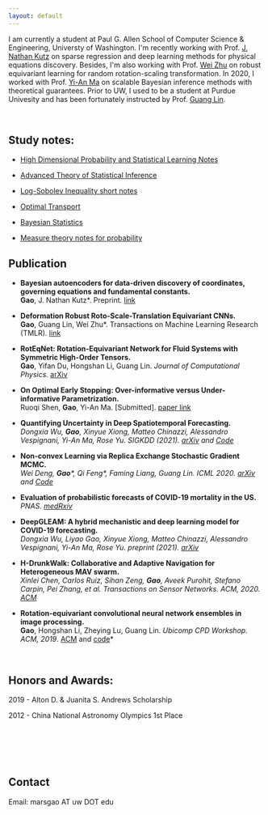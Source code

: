 ```yaml
---
layout: default
---
```


I am currently a student at Paul G. Allen School of Computer Science & Engineering, Universty of Washington. I'm recently working with Prof. [J. Nathan Kutz](https://amath.washington.edu/people/j-nathan-kutz) on sparse regression and deep learning methods for physical equations discovery. Besides, I'm also working with Prof. [Wei Zhu](https://people.math.umass.edu/~zhu/) on robust equivariant learning for random rotation-scaling transformation. In 2020, I worked with Prof. [Yi-An Ma](https://sites.google.com/view/yianma/home) on scalable Bayesian inference methods with theoretical guarantees. Prior to UW, I used to be a student at Purdue Univesity and has been fortunately instructed by Prof. [Guang Lin](https://www.math.purdue.edu/~lin491/). 

<!--**Research Interests:** Learning theory, Bayesian deep learning, Generalization Issues for Deep Neural Networks.-->


<!--**Skills and Programming Languages:** Expert: Python, C/C++, Java, Android, R, MATLAB, PyTorch, Tensorflow, Linux, C#, Scikit-learn, LaTex, LyX, Markdown, Numpy, Scipy, IOS, Swift, HTML, J2EE, JavaScript, TypeScript, NodeJS.-->

<br />

## Study notes:

- [High Dimensional Probability and Statistical Learning Notes](https://homes.cs.washington.edu/~marsgao/files/Mathematics_of_Data_Science.pdf)

- [Advanced Theory of Statistical Inference](https://homes.cs.washington.edu/~marsgao/files/Chapter1.pdf)

- [Log-Sobolev Inequality short notes](https://gaoliyao.github.io/FinalReview/Log_Sobolev_Inequality_draft.pdf)

- [Optimal Transport](https://gaoliyao.github.io/FinalReview/Notes_on_Optimal_Transport.pdf)

- [Bayesian Statistics](https://gaoliyao.github.io/FinalReview/Bayesian_Statistics.pdf)

- [Measure theory notes for probability](https://homes.cs.washington.edu/~marsgao/files/measure.pdf)



## Publication

<!--### &nbsp;&nbsp;Ongoing Research Projects:

- **Bayesian Uncertainty Quantification in Model Discovery with Deep Sparse Identification of Nonlinear Dynamics.** <br />
*with Professor Nathan Kutz, University of Washington* <br />
In this work, we construct Bayesian posterior via Stochastic Gradient Langevin Dynamics to perform model discovery with quantification of uncertainty. We apply auto-encoder with constraints for discovery of governing equation, and select Gaussian-Laplace prior to promote sparsity. We are doing further experiments for video (optical flow) data. -->


<!--### &nbsp;&nbsp;Publications:-->

- **Bayesian autoencoders for data-driven discovery of coordinates, governing equations and fundamental constants.** <br /> 
**Gao**, J. Nathan Kutz*. Preprint. [link](https://arxiv.org/pdf/2211.10575.pdf) 

- **Deformation Robust Roto-Scale-Translation Equivariant CNNs.** <br /> 
**Gao**, Guang Lin, Wei Zhu*. Transactions on Machine Learning Research (TMLR). [link](https://openreview.net/pdf?id=yVkpxs77cD) 

- **RotEqNet: Rotation-Equivariant Network for Fluid Systems with Symmetric High-Order Tensors.** <br />
**Gao**, Yifan Du, Hongshan Li, Guang Lin. *Journal of Computational Physics.* [arXiv](https://www.sciencedirect.com/science/article/pii/S0021999122002674)<br />

- **On Optimal Early Stopping: Over-informative versus Under-informative Parametrization.** <br /> 
Ruoqi Shen, **Gao**, Yi-An Ma. [Submitted]. [paper link](https://arxiv.org/pdf/2202.09885.pdf) 

- **Quantifying Uncertainty in Deep Spatiotemporal Forecasting.** <br />
*Dongxia Wu, **Gao**, Xinyue Xiong, Matteo Chinazzi, Alessandro Vespignani, Yi-An Ma, Rose Yu. SIGKDD (2021). [arXiv](https://arxiv.org/pdf/2105.11982.pdf) and [Code](https://github.com/DongxiaW/Quantifying_Uncertainty_in_Deep_Spatiotemporal_Forecasting)* <br />

- **Non-convex Learning via Replica Exchange Stochastic Gradient MCMC.** <br />
*Wei Deng, **Gao**\*, Qi Feng\*, Faming Liang, Guang Lin. *ICML 2020.* [arXiv](https://arxiv.org/pdf/2008.05367.pdf) and [Code](https://github.com/gaoliyao/Replica_Exchange_Stochastic_Gradient_MCMC)*<br />

- **Evaluation of probabilistic forecasts of COVID-19 mortality in the US.** <br />
*PNAS. [medRxiv](https://www.medrxiv.org/content/10.1101/2021.02.03.21250974v1.full.pdf)*<br />

- **DeepGLEAM: A hybrid mechanistic and deep learning model for COVID-19 forecasting.**  <br />
*Dongxia Wu, Liyao Gao, Xinyue Xiong, Matteo Chinazzi, Alessandro Vespignani, Yi-An Ma, Rose Yu. preprint (2021). [arXiv](https://arxiv.org/abs/2102.06684)* <br />

- **H-DrunkWalk: Collaborative and Adaptive Navigation for Heterogeneous MAV swarm.** <br />
*Xinlei Chen, Carlos Ruiz, Sihan Zeng, **Gao**, Aveek Purohit, Stefano Carpin, Pei Zhang, et al. *Transactions on Sensor Networks. ACM, 2020.* [ACM](https://dl.acm.org/doi/abs/10.1145/3382094)*<br />

- **Rotation-equivariant convolutional neural network ensembles in image processing.** <br />
**Gao**, Hongshan Li, Zheying Lu, Guang Lin. *Ubicomp CPD Workshop. ACM, 2019*. [ACM](https://dl.acm.org/ft_gateway.cfm?id=3349330&ftid=2082607&dwn=1&CFID=174579832&CFTOKEN=2056b8b608a255d0-6FDD2312-FB2D-99B6-12E58D3451BCA0FA) and [code](https://github.com/LouiseHash/Rotation_Equivariant_CNN_Ensembles)*<br /> 
<!-- 
### &nbsp;&nbsp;Talks:
- **Quantifying Uncertainty in Deep Spatiotemporal Forecasting for COVID-19.** NeurIPS, COVID-19 Symposium. [link](https://nips.cc/virtual/2020/symposium/19628#collapse-sl-21348)

- **Rotation-Equivariant Convolutional Neural Network Ensembles.** Ubicomp 2019, Combining Physical and Data-Driven Knowledge in Ubiquitous Computing Workshop. [link](https://ubicomp-cpd.com/2019.html) -->

<!-- 
### &nbsp;&nbsp;Reviewer:
- Time Series Workshop @ ICML 2021. 
- Machine Learning for Mobile Health. NeurIPS 2020 Workshop. -->


<br />

## Honors and Awards:

2019 - Alton D. & Juanita S. Andrews Scholarship

2012 - China National Astronomy Olympics 1st Place

<br />



<br />

<!--## Courses List:

**University of Washington:** Advanced Regression Methods for Independent Data, Deep Learning and Equation Discovery (Research), Optimal Transportation, Analysis of Categorical and Count Data, Statistical Computing, Theory of Optimization and Continuous Algorithms, Statistical Inference II, Deep Learning Theory, Applied Regression, Design And Analysis of Experiments, Statistical Inference I, Measure Theory

**Purdue University:** Ordinary differential equations, Numerical Methods, Calculus I/II/III, Linear Algebra II, Abstract Algebra, Mathematical Aspects of Neural Networks, Data Structures And Algorithms, Probability, Introduction to Discrete Mathematics, Linear Algebra-->

<br />


<br />

## Contact
Email:
marsgao AT uw DOT edu

<!---
## Former works:
![Carnegie Mellon University Newell Simon Hall](http://wtwarchitects.com/wp-content/uploads/2014/08/CMU_CS_ExtBikeRack-1-635x505.jpg)
### Experiences

2018 - 2019 Software developer at Purdue University (CS 49000), working with Dr. [Hongshan Li](https://www.math.purdue.edu/~li108/) (Brilliant, nice, intelligent researcher in pure mathematics, also working on deep learning theory and applications).  

2017 - now Independent Researcher at Purdue University, instructed by Professor He Wang, [SIMBA Lab](https://simbalab.cs.purdue.edu/)

2018 Summer - Research intern at Tsinghua University, instructed by Dr. Xinlei Chen, Prof. Yong Li

2016 - 2017 Researcher at Carnegie Mellon University, cooperate with Dr. Fanglin Chen
[Chimps Lab](http://cmuchimps.org/)

2016 - Research intern at Carnegie Mellon University, instructed by Dr. Xinlei Chen

### Projects

2018 - now Currently doing research on a new architecture of Neural Network.  [Website](https://gaoliyao.github.io/CortexNeuralNetwork)

2019 - now Rotation-equivariant Neural Network.

2019 - 2019 Interpolate: Online PDF annotation platform. [Website](https://interpolate.io/)

2018 - 2019 Contributor to OpenGenus: 'World's first offline search engine'.  [Website](https://github.com/OpenGenus)[Star: 6338]

2017 - PoseSimulator: A pose data simulator in generating training data of pose tracking algorithm. [Python]

2016 - 2017 MessageOnTap: An intelligent agent in instant messaging through the length of personal data. [Java, Android]

2016 - 2017 PersonalKnowledgeGraph: A graph based personal data engine

2016 Repetitive Dialogue Detection: [java]

2016 TimeParser: [java]

2016 LocationClustering: [java]

2015 Hackathon Moving Lightening Screen: [C++]

2015 Intelligent Chess Algorithm, Advanced A* Tree: [C#]

2014 OurManager: University drom management website [j2ee]

2013 Audio Directional Speaker. Patent [C]

[//]: # (MA 35100 Elementary Linear Algebra)

[//]: # (MA 37500 Introduction to Discrete Mathematics)

[//]: # (MA 41600 Probability)

[//]: # (CS 49000 Indoor Localization II: A Instructed by Prof. He Wang)

[//]: # (CS 49000: Neural Network: A+ Instructed by Prof. He Wang)

[//]: # (CS 49000: AI System Development: A+ Instructed by Prof. He Wang)

[//]: # (MA 59800: Mathematical Aspects of Neural Networks)


<!-- [//]: # (MA 16500 Anlytc Geomtry&Calc I: A+, 96)

[//]: # (CNIT 18000 Intro To Sys Devel: A+, 97)

[//]: # (CS 17700 Progrmng With MM Objs: A, 97)

[//]: # (ENGL 110 Am Lang&Cultur Intl I: A, 97)

[//]: # (CS 49000 Indoor Localization II: A Instructed by Prof. He Wang)

[//]: # (MA 16600 Anlytc Geomtry&Calc II: A+, 95)

[//]: # (ENGL 11100 Am Lang&Cultur Intl I: A, 97 in Prof. Ty Climer's course)

[//]: # (CS 18000 Prob Solvng & OO Progrmng: A/A+, 97)

[//]: # (CS 49000: Neural Network: A+ Instructed by Prof. He Wang) -->

<!-- ## Others
Please view this [link](https://gaoliyao.github.io/others) for my life and other interests. -->

